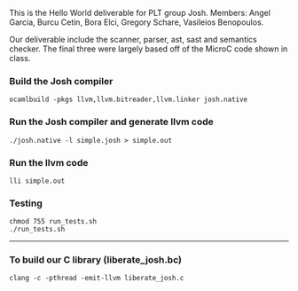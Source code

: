 This is the Hello World deliverable for PLT group Josh.
Members: Angel Garcia, Burcu Cetin, Bora Elci, Gregory Schare, Vasileios
Benopoulos.

Our deliverable include the scanner, parser, ast, sast and semantics checker.
The final three were largely based off of the MicroC code shown in class.

### Build the Josh compiler

```
ocamlbuild -pkgs llvm,llvm.bitreader,llvm.linker josh.native
```

### Run the Josh compiler and generate llvm code
```
./josh.native -l simple.josh > simple.out
```

### Run the llvm code
```
lli simple.out
```

### Testing
```
chmod 755 run_tests.sh
./run_tests.sh
```

-------
### To build our C library (liberate_josh.bc)
```
clang -c -pthread -emit-llvm liberate_josh.c
```

